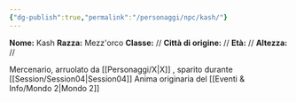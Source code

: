 ```yaml
---
{"dg-publish":true,"permalink":"/personaggi/npc/kash/"}
---
```


**Nome:** Kash
**Razza:** Mezz'orco
**Classe:** //
**Città di origine:** //
**Età:** //
**Altezza:** //

Mercenario, arruolato da [[Personaggi/X\|X]] , sparito durante [[Session/Session04\|Session04]]
Anima originaria del [[Eventi & Info/Mondo 2\|Mondo 2]]